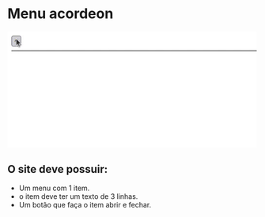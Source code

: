 # Menu acordeon

![imagem do site](capa.gif)

## O site deve possuir:

+ Um menu com 1 item.
+ o item deve ter um texto de 3 linhas.
+ Um botão que faça o item abrir e fechar.